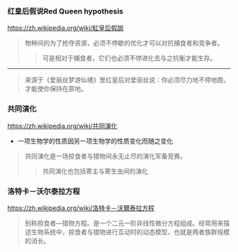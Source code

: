 ### 红皇后假说Red Queen hypothesis
https://zh.wikipedia.org/wiki/紅皇后假說
>物种间的为了抢夺资源，必须不停歇的优化才可以对抗捕食者和竞争者。
>>可是相对于捕食者，它们也必须不停进化去与之抗衡才能生存。
---
>来源于《爱丽丝梦游仙境》里红皇后对爱丽丝说：你必须尽力地不停地跑，才能使你保持在原地。
### 共同演化
https://zh.wikipedia.org/wiki/共同演化
- 一项生物学的性质因另一项生物学的性质变化而随之变化
>共同演化是一场掠食者与猎物间永无止尽的演化军备竞赛。
>>共同演化也包括寄主与寄生虫间的演化
### 洛特卡－沃尔泰拉方程
https://zh.wikipedia.org/wiki/洛特卡－沃爾泰拉方程
>别称掠食者—猎物方程。是一个二元一阶非线性微分方程组成。经常用来描述生物系统中，掠食者与猎物进行互动时的动态模型，也就是两者族群规模的消长。